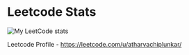 # Leetcode Stats
![My LeetCode stats](https://leetcard.jacoblin.cool/atharvachiplunkar?ext=contest)

Leetcode Profile - https://leetcode.com/u/atharvachiplunkar/
